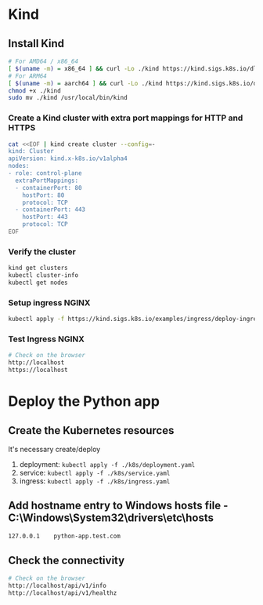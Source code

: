# Kind

## Install Kind
```bash
# For AMD64 / x86_64
[ $(uname -m) = x86_64 ] && curl -Lo ./kind https://kind.sigs.k8s.io/dl/v0.29.0/kind-linux-amd64
# For ARM64
[ $(uname -m) = aarch64 ] && curl -Lo ./kind https://kind.sigs.k8s.io/dl/v0.29.0/kind-linux-arm64
chmod +x ./kind
sudo mv ./kind /usr/local/bin/kind
```

### Create a Kind cluster with extra port mappings for HTTP and HTTPS
```bash
cat <<EOF | kind create cluster --config=-
kind: Cluster
apiVersion: kind.x-k8s.io/v1alpha4
nodes:
- role: control-plane
  extraPortMappings:
  - containerPort: 80
    hostPort: 80
    protocol: TCP
  - containerPort: 443
    hostPort: 443
    protocol: TCP
EOF
```

### Verify the cluster
```bash
kind get clusters
kubectl cluster-info
kubectl get nodes
```

### Setup ingress NGINX
```bash
kubectl apply -f https://kind.sigs.k8s.io/examples/ingress/deploy-ingress-nginx.yaml
```

### Test Ingress NGINX
```bash
# Check on the browser
http://localhost
https://localhost
```

# Deploy the Python app

## Create the Kubernetes resources

It's necessary create/deploy
1. deployment: `kubectl apply -f ./k8s/deployment.yaml`
2. service: `kubectl apply -f ./k8s/service.yaml`
3. ingress: `kubectl apply -f ./k8s/ingress.yaml`

## Add hostname entry to Windows hosts file -  C:\Windows\System32\drivers\etc\hosts
```bash
127.0.0.1    python-app.test.com
```

## Check the connectivity

```bash
# Check on the browser
http://localhost/api/v1/info
http://localhost/api/v1/healthz
```


